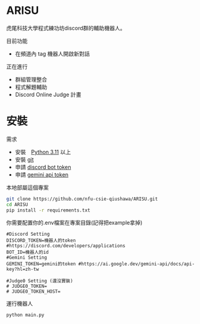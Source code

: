 ﻿# ARISU
虎尾科技大學程式練功坊discord群的輔助機器人。


目前功能
- 在頻道內 tag 機器人開啟新對話

正在進行
- 群組管理整合
- 程式解題輔助
- Discord Online Judge 計畫


# 安裝
需求
- 安裝　[Python 3.11](https://www.python.org/downloads/) 以上
- 安裝 [git](https://git-scm.com/downloads)
- 申請 [discord bot token](https://discord.com/developers/applications)
- 申請 [gemini api token](https://ai.google.dev/)
  
本地部屬這個專案

```bash
git clone https://github.com/nfu-csie-qiushawa/ARISU.git
cd ARISU
pip install -r requirements.txt
```

你需要配置你的.env檔案在專案目錄(記得把example拿掉)
```env
#Discord Setting
DISCORD_TOKEN=機器人的token #https://discord.com/developers/applications
BOT_ID=機器人的id
#Gemini Setting
GEMINI_TOKEN=gemini的token #https://ai.google.dev/gemini-api/docs/api-key?hl=zh-tw

#Judge0 Setting (還沒實裝)
# JUDGE0_TOKEN=
# JUDGE0_TOKEN_HOST=
```
運行機器人
```bash
python main.py
```

